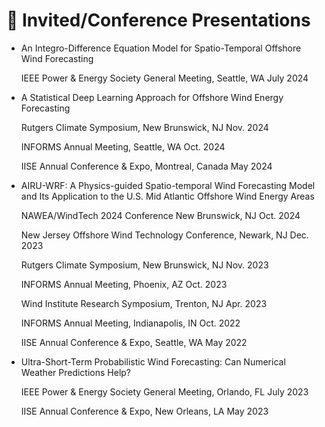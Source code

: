 # 💬 Invited/Conference Presentations
- An Integro-Difference Equation Model for Spatio-Temporal Offshore Wind Forecasting

  IEEE Power & Energy Society General Meeting, Seattle, WA July 2024
  

- A Statistical Deep Learning Approach for Offshore Wind Energy Forecasting

  Rutgers Climate Symposium, New Brunswick, NJ Nov. 2024

  INFORMS Annual Meeting, Seattle, WA Oct. 2024

  IISE Annual Conference & Expo, Montreal, Canada May 2024
  

- AIRU-WRF: A Physics-guided Spatio-temporal Wind Forecasting Model and Its Application to the
  U.S. Mid Atlantic Offshore Wind Energy Areas

  NAWEA/WindTech 2024 Conference New Brunswick, NJ Oct. 2024

  New Jersey Offshore Wind Technology Conference, Newark, NJ Dec. 2023

  Rutgers Climate Symposium, New Brunswick, NJ Nov. 2023

  INFORMS Annual Meeting, Phoenix, AZ Oct. 2023

  Wind Institute Research Symposium, Trenton, NJ Apr. 2023

  INFORMS Annual Meeting, Indianapolis, IN Oct. 2022

  IISE Annual Conference & Expo, Seattle, WA May 2022
  

- Ultra-Short-Term Probabilistic Wind Forecasting: Can Numerical Weather Predictions Help?

  IEEE Power & Energy Society General Meeting, Orlando, FL July 2023

  IISE Annual Conference & Expo, New Orleans, LA May 2023
